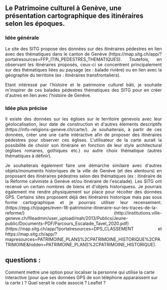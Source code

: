 ## Le Patrimoine culturel à Genève, une présentation cartographique des itinéraires selon les époques.
</p>


### Idée générale


<p align="justify">
Le site des SITG propose des données sur des itinéraires pédestres en lien avec des thématiques dans le canton de Genève (https://map.sitg.ch/app/?portalresources=FFP_ITIN_PEDESTRES_THEMATIQUES). Toutefois, en observant les itinéraires proposés, ceux-ci se concentrent principalement sur des thématiques liées au paysage (ex : balade rivière) ou en lien avec la géographie du territoire (ex : itinéraires transfrontaliers). 
</p>

<p align="justify">
Etant intéressé par l'histoire et le patrimoine culturel bâti, je souhaite m'inspirer de ces balades pédestres thématiques des SITG pour en créer d'autres en lien avec l'histoire de Genève. 
</p>


### Idée plus précise


<p align="justify">
Il existe des données sur les églises sur le territoire genevois avec leur géolocalisation, leur date de construction et d'autres éléments descriptifs (https://info-religions-geneve.ch/carte/). Je souhaiterais, à partir de ces données, créer une une carte intéractive afin de proposer des itinéraires pédestres pour observer ces églises. L'utilisateur de la carte aurait la possibilité de choisir son itinéraire en fonction de leur style architectural (églises romanes, gothiques etc.) ou autre choix thématique (autres thématiques à définir).
</p>

<p align="justify">
Je souhaiterais également faire une démarche similaire avec d'autres objets/monuments historiques de la ville de Genève (et des alentours) en proposant des itinéraires pédestres selon des thématiques (ex : itinéraire de la Réforme calviniste à Genève et/ou itinéraire de l'escalade). Les SITG ont recensé un certain nombres de biens et d'objets historiquess. Je pourrais également me rendre physiquement sur place pour récolter des données GPS. Certains sites proposent déjà des itinéraires historique mais pas sous forme cartographique et je pourrais utiliser leur recensement.(https://epg.ch/pages/even-18-patrimoine-itineraire-sur-les-traces-de-la-reforme/) (http://institutions.ville-geneve.ch/fileadmin/user_upload/mah/2013/Publics/Jeune-public/Documents-PDF/Parcours_Escalade_Tavel_2020.pdf) (https://map.sitg.ch/app/?portalresources=DPS_CLASSEMENT et https://map.sitg.ch/app/?mapresources=PATRIMOINE_PLANS%2CPATRIMOINE_HISTORIQUE%2CPATRIMOINE&hidden=PATRIMOINE_PLANS%2CPATRIMOINE_HISTORIQUE).
</p>

## questions : 

Comment mettre une option pour localiser la personne qui utilise la carte interactive (pour que ses données GPS de son téléphone apparaissent sur la carte ) ? Quel serait le code associé ? Leaflet ? 







